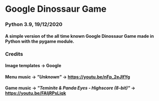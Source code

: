 # **Google Dinossaur Game**
### Python 3.9, 19/12/2020

#### A simple version of the all time known Google Dinossaur Game made in Python with the pygame module.

### **Credits**
#### Image templates -> Google
#### Menu music -> *"Unknown"* -> https://youtu.be/nFp_2eJlfYg
#### Game music -> *"Teminite & Panda Eyes - Highscore (8-bit)"* -> https://youtu.be/FAIjRPsLiqk

